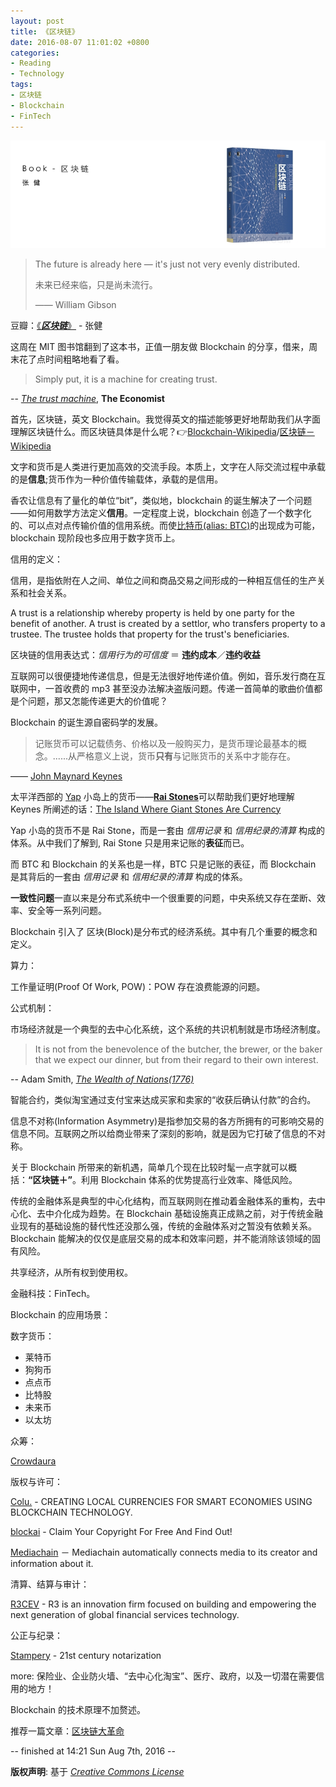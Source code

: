 ```yaml
---
layout: post
title: 《区块链》
date: 2016-08-07 11:01:02 +0800
categories:
- Reading
- Technology
tags:
- 区块链
- Blockchain
- FinTech
---
```


![book-Blockchain](/uploads/books/book-Blockchain.png)

<blockquote class="blockquote-center">
The future is already here — it's just not very evenly distributed.
<p>未来已经来临，只是尚未流行。</p>
<p> —— William Gibson</p>

</blockquote>

<!-- more -->

豆瓣：[《***区块链***》](https://book.douban.com/subject/26831424/) - 张健

这周在 MIT 图书馆翻到了这本书，正值一朋友做 Blockchain 的分享，借来，周末花了点时间粗略地看了看。

> Simply put, it is a machine for creating trust.

-- [*The trust machine*](http://www.economist.com/news/leaders/21677198-technology-behind-bitcoin-could-transform-how-economy-works-trust-machine), **The Economist**

首先，区块链，英文 Blockchain。我觉得英文的描述能够更好地帮助我们从字面理解区块链什么。而区块链具体是什么呢？👉[Blockchain-Wikipedia](https://en.wikipedia.org/wiki/Blockchain_(database))/[区块链－Wikipedia](https://zh.wikipedia.org/wiki/%E5%8C%BA%E5%9D%97%E9%93%BE)


文字和货币是人类进行更加高效的交流手段。本质上，文字在人际交流过程中承载的是**信息**;货币作为一种价值传输载体，承载的是信用。

香农让信息有了量化的单位“bit”，类似地，blockchain 的诞生解决了一个问题——如何用数学方法定义**信用**。一定程度上说，blockchain 创造了一个数字化的、可以点对点传输价值的信用系统。而使[比特币(alias: BTC)](https://zh.wikipedia.org/zh/%E6%AF%94%E7%89%B9%E5%B8%81)的出现成为可能，blockchain 现阶段也多应用于数字货币上。

信用的定义：

信用，是指依附在人之间、单位之间和商品交易之间形成的一种相互信任的生产关系和社会关系。

A trust is a relationship whereby property is held by one party for the benefit of another. A trust is created by a settlor, who transfers property to a trustee. The trustee holds that property for the trust's beneficiaries.


区块链的信用表达式：*信用行为的可信度* ＝ **违约成本**／**违约收益**

互联网可以很便捷地传递信息，但是无法很好地传递价值。例如，音乐发行商在互联网中，一首收费的 mp3 甚至没办法解决盗版问题。传递一首简单的歌曲价值都是个问题，那又怎能传递更大的价值呢？

Blockchain 的诞生源自密码学的发展。

> 记账货币可以记载债务、价格以及一般购买力，是货币理论最基本的概念。......从严格意义上说，货币**只有**与记账货币的关系中才能存在。

—— [John Maynard Keynes](https://en.wikipedia.org/wiki/John_Maynard_Keynes)

太平洋西部的 [Yap](https://en.wikipedia.org/wiki/Yap) 小岛上的货币——[**Rai Stones**](https://en.wikipedia.org/wiki/Rai_stones)可以帮助我们更好地理解 Keynes 所阐述的话：[The Island Where Giant Stones Are Currency](http://www.slate.com/blogs/atlas_obscura/2013/10/15/cash_card_or_car_sized_stone_payment_options_on_the_island_of_yap.html)

Yap 小岛的货币不是 Rai Stone，而是一套由 *信用记录* 和 *信用纪录的清算* 构成的体系。从中我们了解到, Rai Stone 只是用来记账的**表征**而已。

而 BTC 和 Blockchain 的关系也是一样，BTC 只是记账的表征，而 Blockchain 是其背后的一套由 *信用记录* 和 *信用纪录的清算* 构成的体系。


**一致性问题**一直以来是分布式系统中一个很重要的问题，中央系统又存在垄断、效率、安全等一系列问题。

Blockchain 引入了 区块(Block)是分布式的经济系统。其中有几个重要的概念和定义。

算力：

工作量证明(Proof Of Work, POW)：POW 存在浪费能源的问题。

公式机制：

市场经济就是一个典型的去中心化系统，这个系统的共识机制就是市场经济制度。

> It is not from the benevolence of the butcher, the brewer, or the baker that we expect our dinner, but from their regard to their own interest.

-- Adam Smith, [*The Wealth of Nations(1776)*](https://en.wikipedia.org/wiki/The_Wealth_of_Nations)


智能合约，类似淘宝通过支付宝来达成买家和卖家的“收获后确认付款”的合约。

信息不对称(Information Asymmetry)是指参加交易的各方所拥有的可影响交易的信息不同。互联网之所以给商业带来了深刻的影响，就是因为它打破了信息的不对称。

关于 Blockchain 所带来的新机遇，简单几个现在比较时髦一点字就可以概括：**“区块链＋”**。利用 Blockchain 体系的优势提高行业效率、降低风险。

传统的金融体系是典型的中心化结构，而互联网则在推动着金融体系的重构，去中心化、去中介化成为趋势。在 Blockchain 基础设施真正成熟之前，对于传统金融业现有的基础设施的替代性还没那么强，传统的金融体系对之暂没有依赖关系。Blockchain 能解决的仅仅是底层交易的成本和效率问题，并不能消除该领域的固有风险。

共享经济，从所有权到使用权。

金融科技：FinTech。



Blockchain 的应用场景：

数字货币：

- 莱特币
- 狗狗币
- 点点币
- 比特股
- 未来币
- 以太坊

众筹：

[Crowdaura](http://coinjournal.net/blockchain-startup-crowdaura-selected-for-accentures-2016-fintech-innovation-lab-in-london/)


版权与许可：

[Colu.](https://www.colu.com/) - CREATING LOCAL CURRENCIES FOR SMART ECONOMIES USING BLOCKCHAIN TECHNOLOGY.

[blockai](https://blockai.com/) - Claim Your Copyright For Free And Find Out!

[Mediachain](http://www.mediachain.io/) － Mediachain automatically connects media to its creator and information about it.

清算、结算与审计：

[R3CEV](http://r3cev.com/) - R3 is an innovation firm focused on building and empowering the next generation of global financial services technology.

公正与纪录：

[Stampery](https://stampery.com/) - 21st century notarization

more: 保险业、企业防火墙、“去中心化淘宝”、医疗、政府，以及一切潜在需要信用的地方！

Blockchain 的技术原理不加赘述。

推荐一篇文章：[区块链大革命](http://8btc.com/thread-33029-1-1.html)

-- finished at 14:21 Sun Aug 7th, 2016 --	

**版权声明**: 基于 [*Creative Commons License*](https://creativecommons.org/licenses/by-nc-nd/3.0/deed.zh)















